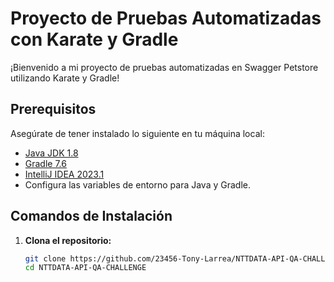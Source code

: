 # Proyecto de Pruebas Automatizadas con Karate y Gradle

¡Bienvenido a mi proyecto de pruebas automatizadas en Swagger Petstore utilizando Karate y Gradle!

## Prerequisitos

Asegúrate de tener instalado lo siguiente en tu máquina local:

- [Java JDK 1.8](https://www.oracle.com/java/technologies/javase-downloads.html)
- [Gradle 7.6](https://gradle.org/install/)
- [IntelliJ IDEA 2023.1](https://www.jetbrains.com/idea/download/)
- Configura las variables de entorno para Java y Gradle.

## Comandos de Instalación

1. **Clona el repositorio:**

   ```bash
   git clone https://github.com/23456-Tony-Larrea/NTTDATA-API-QA-CHALLENGE)https://github.com/23456-Tony-Larrea/NTTDATA-API-QA-CHALLENGE
   cd NTTDATA-API-QA-CHALLENGE

